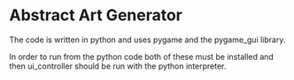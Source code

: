 # Abstract Art Generator

The code is written in python and uses pygame and the pygame_gui library.

In order to run from the python code both of these must be installed and then ui_controller should be run with the python interpreter.
